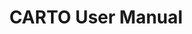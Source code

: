 ---
title: CARTO User Manual
description: "Connect your data warehouse and create amazing maps with CARTO tools"
icon: "/img/icons/Workspace.png"

url: carto-user-manual
indexPage: "overview/getting-started.md"

cascade:
  basePath: carto-user-manual
  menu:
    - identifier: "carto-user-manual-menu"
    - title: "Overview"
      folder:
        - title: "Getting started"
          # TO DO - "Glossary"
          # TO DO - "Getting help"
    - title: "Maps"
      folder:
        - title: "Introduction"
        - title: "Add source"
        #- title: "View data table"
        - title: "Map settings"
        - title: "Map styles"
        - title: "Map view modes"
        - title: "SQL Analyses"
        - title: "Feature selection tool"
        - title: "Address search bar"
        - title: "Exporting data"
        - title: "Duplicating maps"
        - title: "Deleting maps"
        - title: "Publishing and sharing maps"
        - title: "Performance considerations"
    - title: "Data Explorer"
      folder:
        - title: "Introduction"
        #- title: "Adding your first connection"
        - title: "Creating a map from your data"  
        - title: "Creating a tileset from your data"  
        - title: "Importing data"
        - title: "Geocoding data"
        - title: "Enriching data"
    - title: "Data Observatory"
      folder:
        - title: "Introduction"
    - title: "Connections" 
      folder:
        - title: "Introduction"
        - title: "CARTO Data Warehouse"
        - title: "Creating a connection"
        - title: "Editing a connection"
        - title: "Sharing a connection"
        - title: "Deleting a connection"
    - title: "Applications"
      folder:
        - title: "Accessing applications"
    - title: "Settings" 
      folder:
        - title: "Configuring your organization"
        #- title: "Your subscription"
        - title: "Managing registered apps"
        - title: "Inviting users to your organization"
        - title: "Managing user roles"
        - title: "Customizing appearance and branding"
        - title: "Deleting your organization"
    - title: "Developers" 
      folder:
        - title: "CARTO for developers"
    - title: "Tutorials"

---